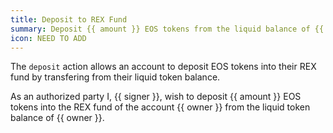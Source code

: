 ```yaml
---
title: Deposit to REX Fund
summary: Deposit {{ amount }} EOS tokens from the liquid balance of {{ owner }} into their REX Fund.
icon: NEED TO ADD
---
```


The `deposit` action allows an account to deposit EOS tokens into their REX fund by transfering from their liquid token balance.

As an authorized party I, {{ signer }}, wish to deposit {{ amount }} EOS tokens into the REX fund of the account {{ owner }} from the liquid token balance of {{ owner }}.
